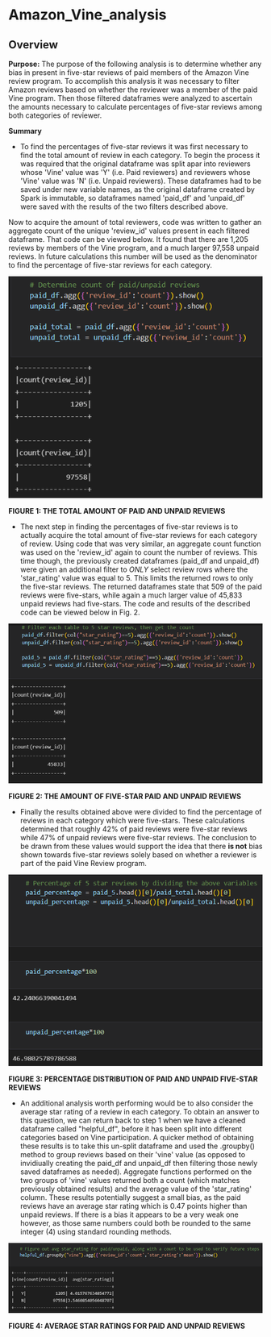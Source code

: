 # Amazon_Vine_analysis

## Overview
<!-- Overview of the analysis of the Vine program:
The purpose of this analysis is well defined (3 pt) -->
**Purpose:**
The purpose of the following analysis is to determine whether any bias in present in five-star reviews of paid members of the Amazon Vine review program. To accomplish this analysis it was necessary to filter Amazon reviews based on whether the reviewer was a member of the paid Vine program. Then those filtered dataframes were analyzed to ascertain the amounts necessary to calculate percentages of five-star reviews among both categories of reviewer.

<!-- There is a bulleted list that addresses the three questions for unpaid and paid program reviews (7 pt) -->
**Summary**
* To find the percentages of five-star reviews it was first necessary to find the total amount of review in each category. To begin the process it was required that the original dataframe was split apar into reviewers whose 'Vine' value was 'Y' (i.e. Paid reviewers) and reviewers whose 'Vine' value was 'N' (i.e. Unpaid reviewers). These dataframes had to be saved under new variable names, as the original dataframe created by Spark is immutable, so dataframes named 'paid_df' and 'unpaid_df' were saved with the results of the two filters described above.

Now to acquire the amount of total reviewers, code was written to gather an aggregate count of the unique 'review_id' values present in each filtered dataframe. That code can be viewed below. It found that there are 1,205 reviews by members of the Vine program, and a much larger 97,558 unpaid reviews. In future calculations this number will be used as the denominator to find the percentage of five-star reviews for each category.

![total_reviews](Resources/both_totals.png)

**FIGURE 1: THE TOTAL AMOUNT OF PAID AND UNPAID REVIEWS**


* The next step in finding the percentages of five-star reviews is to actually acquire the total amount of five-star reviews for each category of review. Using code that was very similar, an aggregate count function was used on the 'review_id' again to count the number of reviews. This time though, the previously created dataframes (paid_df and unpaid_df) were given an additional filter to *ONLY* select review rows where the 'star_rating' value was equal to 5. This limits the returned rows to only the five-star reviews. The returned dataframes state that 509 of the paid reviews were five-stars, while again a much larger value of 45,833 unpaid reviews had five-stars. The code and results of the described code can be viewed below in Fig. 2.

![five_reviews](Resources/five_stars.png)

**FIGURE 2: THE AMOUNT OF FIVE-STAR PAID AND UNPAID REVIEWS**


* Finally the results obtained above were divided to find the percentage of reviews in each category which were five-stars. These calculations determined that roughly 42% of paid reviews were five-star reviews while 47% of unpaid reviews were five-star reviews. The conclusion to be drawn from these values would support the idea that there **is not** bias shown towards five-star reviews solely based on whether a reviewer is part of the paid Vine Review program.

![percentages](Resources/percentages.png)

**FIGURE 3: PERCENTAGE DISTRIBUTION OF PAID AND UNPAID FIVE-STAR REVIEWS**

<!-- The summary states whether or not there is bias, and the results support this statement (2 pt)

An additional analysis is recommended to support the statement (2 pt) -->
* An additional analysis worth performing would be to also consider the average star rating of a review in each category. To obtain an answer to this question, we can return back to step 1 when we have a cleaned dataframe called "helpful_df", before it has been split into different categories based on Vine participation. A quicker method of obtaining these results is to take this un-split dataframe and used the .groupby() method to group reviews based on their 'vine' value (as opposed to invidiually creating the paid_df and unpaid_df then filtering those newly saved dataframes as needed). Aggregate functions performed on the two groups of 'vine' values returned both a count (which matches previously obtained results) and the average value of the 'star_rating' column. These results potentially suggest a small bias, as the paid reviews have an average star rating which is 0.47 points higher than unpaid reviews. If there is a bias it appears to be a very weak one however, as those same numbers could both be rounded to the same integer (4) using standard rounding methods.

![average_stars](Resources/average_rating.png)

**FIGURE 4: AVERAGE STAR RATINGS FOR PAID AND UNPAID REVIEWS**
